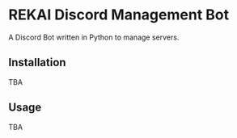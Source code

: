 # REKAI Discord Management Bot
A Discord Bot written in Python to manage servers.

## Installation
TBA

## Usage
TBA